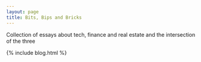 ```yaml
---
layout: page
title: Bits, Bips and Bricks
---
```


Collection of essays about tech, finance and real estate and the intersection of the three

{% include blog.html %}